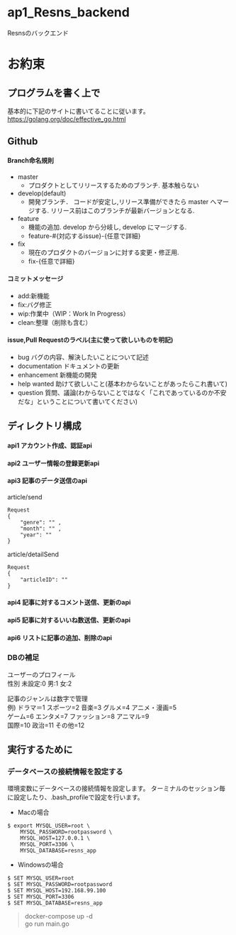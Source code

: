 # ap1_Resns_backend
Resnsのバックエンド

# お約束

## プログラムを書く上で
基本的に下記のサイトに書いてることに従います。
https://golang.org/doc/effective_go.html

## Github
#### Branch命名規則
- master
  - プロダクトとしてリリースするためのブランチ. 基本触らない
- develop(default)  
  - 開発ブランチ． コードが安定し,リリース準備ができたら master へマージする. リリース前はこのブランチが最新バージョンとなる.
- feature
  - 機能の追加. develop から分岐し, develop にマージする.
  - feature-#{対応するissue}-{任意で詳細}
- fix
  - 現在のプロダクトのバージョンに対する変更・修正用.
  - fix-{任意で詳細}
#### コミットメッセージ
- add:新機能
- fix:バグ修正
- wip:作業中（WIP：Work In Progress）
- clean:整理（削除も含む）

#### issue,Pull Requestのラベル(主に使って欲しいものを明記)
- bug バグの内容、解決したいことについて記述
- documentation ドキュメントの更新
- enhancement 新機能の開発
- help wanted 助けて欲しいこと(基本わからないことがあったらこれ書いて)
- question 質問、議論(わからないことではなく「これであっているのか不安だな」ということについて書いてください)


## ディレクトリ構成
#### api1 アカウント作成、認証api

#### api2 ユーザー情報の登録更新api

#### api3 記事のデータ送信のapi  
article/send
```
Request
{
    "genre": "" ,
    "month": "" ,
    "year": ""
}
```
article/detailSend
```
Request
{
    "articleID": ""
}
```


#### api4 記事に対するコメント送信、更新のapi

#### api5 記事に対するいいね数送信、更新のapi

#### api6 リストに記事の追加、削除のapi

### DBの補足
ユーザーのプロフィール  
性別 未設定:0 男:1 女:2

記事のジャンルは数字で管理  
例)  ドラマ＝1 スポーツ=2 音楽=3 グルメ=4 アニメ・漫画=5  
ゲーム=6 エンタメ=7 ファッション=8 アニマル=9   
国際=10 政治=11 その他=12


## 実行するために
### データベースの接続情報を設定する
環境変数にデータベースの接続情報を設定します。
ターミナルのセッション毎に設定したり、.bash_profileで設定を行います。

- Macの場合
```cassandraql
$ export MYSQL_USER=root \
    MYSQL_PASSWORD=rootpassword \
    MYSQL_HOST=127.0.0.1 \
    MYSQL_PORT=3306 \
    MYSQL_DATABASE=resns_app
```
- Windowsの場合
```cassandraql
$ SET MYSQL_USER=root
$ SET MYSQL_PASSWORD=rootpassword
$ SET MYSQL_HOST=192.168.99.100
$ SET MYSQL_PORT=3306
$ SET MYSQL_DATABASE=resns_app
```
>docker-compose up -d   
go run  main.go
